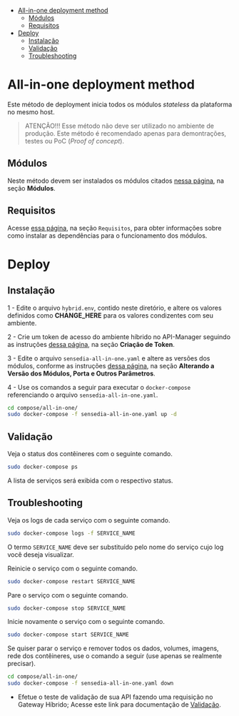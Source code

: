 <!-- TOC -->

- [All-in-one deployment method](#all-in-one-deployment-method)
  - [Módulos](#módulos)
  - [Requisitos](#requisitos)
- [Deploy](#deploy)
  - [Instalação](#instalação)
  - [Validação](#validação)
  - [Troubleshooting](#troubleshooting)

<!-- TOC -->

# All-in-one deployment method

Este método de deployment inicia todos os módulos *stateless* da plataforma no mesmo host.

> ATENÇÃO!!! Esse método não deve ser utilizado no ambiente de produção. Este método é recomendado apenas para demontrações, testes ou PoC (*Proof of concept*).

## Módulos

Neste método devem ser instalados os módulos citados [nessa página](../README.md), na seção **Módulos**.

## Requisitos

Acesse [essa página](../README.md), na seção ``Requisitos``, para obter informações sobre como instalar as dependências para o funcionamento dos módulos.

# Deploy

## Instalação

1 - Edite o arquivo ``hybrid.env``, contido neste diretório, e altere os valores definidos como **CHANGE_HERE** para os valores condizentes com seu ambiente.

2 - Crie um token de acesso do ambiente híbrido no API-Manager seguindo as instruções [dessa página](../README.md), na seção **Criação de Token**.

3 - Edite o arquivo ``sensedia-all-in-one.yaml`` e altere as versões dos módulos, conforme as instruções [dessa página](../README.md), na seção **Alterando a Versão dos Módulos, Porta e Outros Parâmetros**.

4 - Use os comandos a seguir para executar o ``docker-compose`` referenciando o arquivo ``sensedia-all-in-one.yaml``.

```bash
cd compose/all-in-one/
sudo docker-compose -f sensedia-all-in-one.yaml up -d
```

## Validação

Veja o status dos contêineres com o seguinte comando.

```bash
sudo docker-compose ps
```

A lista de serviços será exibida com o respectivo status.

## Troubleshooting

Veja os logs de cada serviço com o seguinte comando.

```bash
sudo docker-compose logs -f SERVICE_NAME
```

O termo ``SERVICE_NAME`` deve ser substituído pelo nome do serviço cujo log você deseja visualizar.

Reinicie o serviço com o seguinte comando.

```bash
sudo docker-compose restart SERVICE_NAME
```

Pare o serviço com o seguinte comando.

```bash
sudo docker-compose stop SERVICE_NAME
```

Inicie novamente o serviço com o seguinte comando.

```bash
sudo docker-compose start SERVICE_NAME
```

Se quiser parar o serviço e remover todos os dados, volumes, imagens, rede dos contêineres, use o comando a seguir (use apenas se realmente precisar).

```bash
cd compose/all-in-one/
sudo docker-compose -f sensedia-all-in-one.yaml down
```
* Efetue o teste de validação de sua API fazendo uma requisição no Gateway Híbrido; Acesse este link para documentação de [Validação](../validation/README_pt.md).
